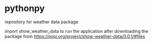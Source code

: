 # pythonpy
repository for weather data package

 import show_weather_data to run  the application after downloading
 the package from https://pypi.org/project/show-weather-data/0.0.1/#files

